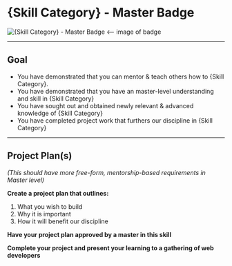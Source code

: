 # {Skill Category} - Master Badge

![{Skill Category} - Master Badge](http://familysearch.org/badge.png "{Skill Category} Master badge") <-- image of badge


-----


## Goal
- You have demonstrated that you can mentor & teach others how to {Skill Category}.
- You have demonstrated that you have an master-level understanding and skill in {Skill Category}
- You have sought out and obtained newly relevant & advanced knowledge of {Skill Category}
- You have completed project work that furthers our discipline in {Skill Category}


-----


## Project Plan(s)
*(This should have more free-form, mentorship-based requirements in Master level)*

**Create a project plan that outlines:**

  1) What you wish to build
  2) Why it is important
  3) How it will benefit our discipline

**Have your project plan approved by a master in this skill**

**Complete your project and present your learning to a gathering of web developers**
